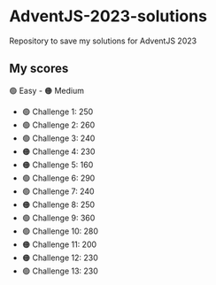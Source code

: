 # AdventJS-2023-solutions

Repository to save my solutions for AdventJS 2023

## My scores

🟢 Easy - 🟠 Medium

- 🟢 Challenge 1: 250
- 🟢 Challenge 2: 260
- 🟢 Challenge 3: 240
- 🟠 Challenge 4: 230
- 🟠 Challenge 5: 160
- 🟢 Challenge 6: 290
- 🟢 Challenge 7: 240
- 🟠 Challenge 8: 250
- 🟢 Challenge 9: 360
- 🟢 Challenge 10: 280
- 🟠 Challenge 11: 200
- 🟠 Challenge 12: 230
- 🟢 Challenge 13: 230
